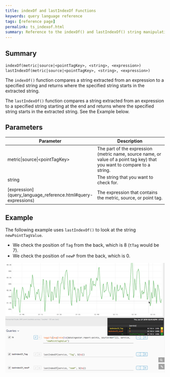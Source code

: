 ```yaml
---
title: indexOf and lastIndexOf Functions
keywords: query language reference
tags: [reference page]
permalink: ts_indexof.html
summary: Reference to the indexOf() and lastIndexOf() string manipulation functions
---
```

## Summary
```
indexOf(metric|source|<pointTagKey>, <string>, <expression>)
lastIndexOf(metric|source|<pointTagKey>, <string>, <expression>)
```
The `indexOf()` function compares a string extracted from an expression to a specified string and returns where the specified string starts in the extracted string.

The `lastIndexOf()` function compares a string extracted from an expression to a specified string starting at the end and returns where the specified string starts in the extracted string. See the Example below.

## Parameters
<table style="width: 100%;">
<tbody>
<thead>
<tr><th width="30%">Parameter</th><th width="70%">Description</th></tr>
</thead>
<tr>
<td markdown="span">metric|source|&lt;pointTagKey&gt;</td>
<td>The part of the expression (metric name, source name, or value of a point tag key) that you want to compare to a string.</td></tr>
<tr>
<td markdown="span">string</td>
<td>The string that you want to check for.</td></tr>
<tr>
<td markdown="span"> [expression](query_language_reference.html#query-expressions)</td>
<td>The expression that contains the metric, source, or point tag.</td></tr>
</tbody>
</table>


## Example

The following example uses `lastIndexOf()` to look at the string `newPointTagValue`.
* We check the position of `Tag` from the back, which is 8 (`tTag` would be 7).
* We check the position of `newP` from the back, which is 0.

![ts lastIndexOf](images/ts_last_index_of.png)

